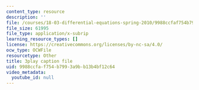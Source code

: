 ```yaml
---
content_type: resource
description: ''
file: /courses/18-03-differential-equations-spring-2010/9988ccfaf754b7993a9bb13b4bf12c64_tVzaX9u6YAE.srt
file_size: 61995
file_type: application/x-subrip
learning_resource_types: []
license: https://creativecommons.org/licenses/by-nc-sa/4.0/
ocw_type: OCWFile
resourcetype: Other
title: 3play caption file
uid: 9988ccfa-f754-b799-3a9b-b13b4bf12c64
video_metadata:
  youtube_id: null
---
```

